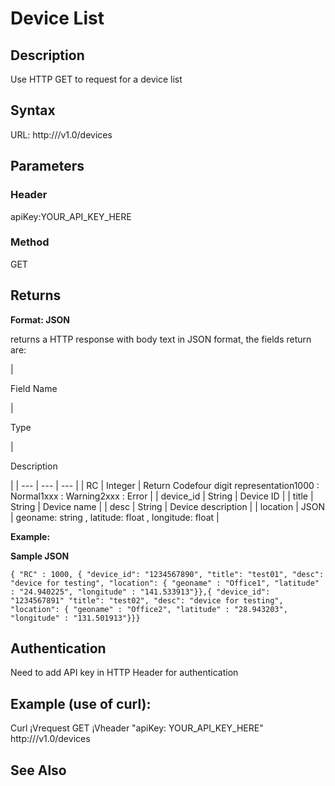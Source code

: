 # Device List

## Description

Use HTTP GET to request for a device list

## Syntax

URL: http:///v1.0/devices

## Parameters

### Header

apiKey:YOUR\_API\_KEY\_HERE

### Method

GET

## Returns

**Format: JSON**

returns a HTTP response with body text in JSON format, the fields return are:

|

Field Name

 |

Type

 |

Description

 |
| --- | --- | --- |
| RC | Integer | Return Codefour digit representation1000 : Normal1xxx : Warning2xxx : Error |
| device\_id | String | Device ID |
| title | String | Device name |
| desc | String | Device description |
| location | JSON | geoname: string , latitude: float , longitude: float  |

**Example:**

**Sample JSON**

```
{ "RC" : 1000, { "device_id": "1234567890", "title": "test01", "desc": "device for testing", "location": { "geoname" : "Office1", "latitude" : "24.940225", "longitude" : "141.533913"}},{ "device_id": "1234567891" "title": "test02", "desc": "device for testing", "location": { "geoname" : "Office2", "latitude" : "28.943203", "longitude" : "131.501913"}}}
```

## Authentication

Need to add API key in HTTP Header for authentication

## Example (use of curl):

Curl ¡Vrequest GET ¡Vheader "apiKey: YOUR\_API\_KEY\_HERE" http:///v1.0/devices

## See Also
